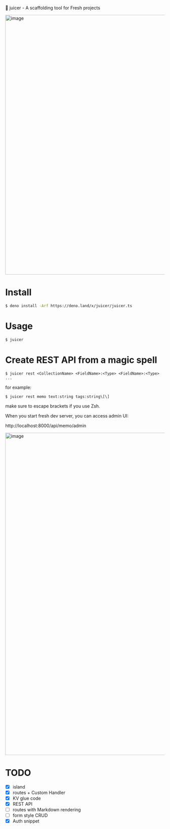 🍹 juicer - A scaffolding tool for Fresh projects

<img width="821" alt="image" src="https://github.com/hashrock/juicer/assets/3132889/bbe8032b-5542-498d-8856-997b5a0b7dd3">

# Install

```bash
$ deno install -Arf https://deno.land/x/juicer/juicer.ts
```

# Usage

```bash
$ juicer
```

# Create REST API from a magic spell

```
$ juicer rest <CollectionName> <FieldName>:<Type> <FieldName>:<Type> ...
```

for example:

```
$ juicer rest memo text:string tags:string\[\]
```

make sure to escape brackets if you use Zsh.

When you start fresh dev server, you can access admin UI:

http://localhost:8000/api/memo/admin

<img width="1019" alt="image" src="https://github.com/hashrock/juicer/assets/3132889/d5f03bb6-a3aa-4504-a035-4f068ee8beae">

# TODO

- [x] island
- [x] routes + Custom Handler
- [x] KV glue code
- [x] REST API
- [ ] routes with Markdown rendering
- [ ] form style CRUD
- [x] Auth snippet
